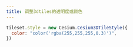 ```yaml
---
title: 调整3dtiles的透明度或颜色
---
```


```javascript
tileset.style = new Cesium.Cesium3DTileStyle({
  color: "color('rgba(255,255,255,0.3)')",
})
```
